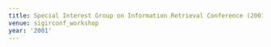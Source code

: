 ```yaml
---
title: Special Interest Group on Information Retrieval Conference (2001)
venue: sigirconf_workshop
year: '2001'
---
```

